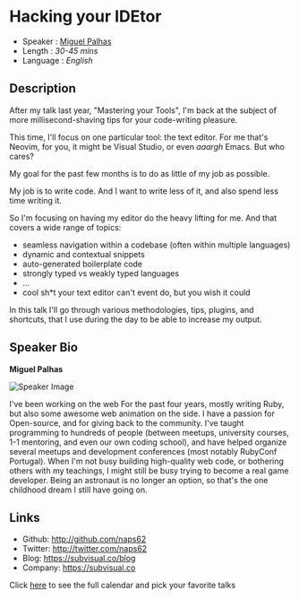 # Hacking your IDEtor

* Speaker   : [Miguel Palhas](https://pixels.camp/naps62)
* Length    : *30-45 mins*
* Language  : *English*

## Description

After my talk last year, "Mastering your Tools", I'm back at the subject of more millisecond-shaving tips for your code-writing pleasure.

This time, I'll focus on one particular tool: the text editor. For me that's Neovim, for you, it might be Visual Studio, or even _aaargh_ Emacs. But who cares?

My goal for the past few months is to do as little of my job as possible.

My job is to write code. And I want to write less of it, and also spend less time writing it.

So I'm focusing on having my editor do the heavy lifting for me. And that covers a wide range of topics:

- seamless navigation within a codebase (often within multiple languages)
- dynamic and contextual snippets
- auto-generated boilerplate code
- strongly typed vs weakly typed languages
- ...
- cool sh*t your text editor can't event do, but you wish it could

In this talk I'll go through various methodologies, tips, plugins, and shortcuts, that I use during the day to be able to increase my output.

## Speaker Bio

**Miguel Palhas**

![Speaker Image](https://avatars2.githubusercontent.com/u/283819?v=4&s=460)

I've been working on the web For the past four years, mostly writing Ruby, but also some awesome web animation on the side.
I have a passion for Open-source, and for giving back to the community. I've taught programming to hundreds of people (between meetups, university courses, 1-1 mentoring, and even our own coding school), and have helped organize several meetups and development conferences (most notably RubyConf Portugal).
When I'm not busy building high-quality web code, or bothering others with my teachings, I might still be busy trying to become a real game developer. Being an astronaut is no longer an option, so that's the one childhood dream I still have going on.

## Links

* Github: http://github.com/naps62
* Twitter: http://twitter.com/naps62
* Blog: https://subvisual.co/blog
* Company: https://subvisual.co

Click [here][1] to see the full calendar and pick your favorite talks

[1]: https://pixels.camp/schedule/
